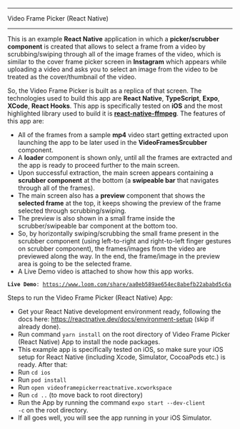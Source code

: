 ------------------------------
Video Frame Picker (React Native)

------------------------------

This is an example **React Native** application in which a **picker/scrubber component** is created that allows to select a frame from a video by scrubbing/swiping through all of the image frames of the video, which is similar to the cover frame picker screen in **Instagram** which appears while uploading a video and asks you to select an image from the video to be treated as the cover/thumbnail of the video. 

So, the Video Frame Picker is built as a replica of that screen. The technologies used to build this app are **React Native**, **TypeScript**, **Expo**, **XCode**, **React Hooks**. This app is specifically tested on **iOS** and the most highlighted library used to build it is **[react-native-ffmpeg](https://www.npmjs.com/package/react-native-ffmpeg)**. The features of this app are:  

- All of the frames from a sample **mp4** video start getting extracted upon launching the app to be later used in the **VideoFramesSrcubber** component.
- A **loader** component is shown only, until all the frames are extracted and the app is ready to proceed further to the main screen.
- Upon successful extraction, the main screen appears containing a **scrubber component** at the bottom (a **swipeable bar** that navigates through all of the frames).
- The main screen also has a **preview** component that shows the **selected frame** at the top, it keeps showing the preview of the frame selected through scrubbing/swiping.
- The preview is also shown in a small frame inside the scrubber/swipeable bar component at the bottom too.
- So, by horizontally swiping/scrubbing the small frame present in the scrubber component (using left-to-right and right-to-left finger gestures on scrubber component), the frames/images from the video are previewed along the way. In the end, the frame/image in the preview area is going to be the selected frame.
- A Live Demo video is attached to show how this app works.

<code>**Live Demo**: https://www.loom.com/share/aa0eb589ae654ec8abefb22ababd5c6a</code>

Steps to run the Video Frame Picker (React Native) App:
- Get your React Native development environment ready, following the docs here: https://reactnative.dev/docs/environment-setup (skip if already done).
- Run command <code>yarn install</code> on the root directory of Video Frame Picker (React Native) App to install the node packages.
- This example app is specifically tested on iOS, so make sure your iOS setup for React Native (including Xcode, Simulator, CocoaPods etc.) is ready. After that:
- Run <code>cd ios</code>
- Run <code>pod install</code>
- Run <code>open videoframepickerreactnative.xcworkspace</code>
- Run <code>cd ..</code> (to move back to root directory)
- Run the App by running the command <code>expo start --dev-client -c</code> on the root directory.
- If all goes well, you will see the app running in your iOS Simulator.
